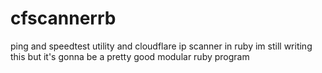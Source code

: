 # cfscannerrb

ping and speedtest utility and cloudflare ip scanner in ruby 
im still writing this
but it's gonna be a pretty good modular ruby program

